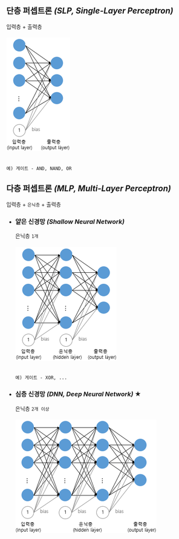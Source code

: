 ## 단층 퍼셉트론 *(SLP, Single-Layer Perceptron)* 
입력층 + 출력층
###### <img src='img/단층 퍼셉트론.png'>
```
예) 게이트 - AND, NAND, OR
```

## 다층 퍼셉트론 *(MLP, Multi-Layer Perceptron)*
입력층 + `은닉층` + 출력층

+ ### 얕은 신경망 *(Shallow Neural Network)*
  은닉층 `1개`
  ###### <img src='img/얕은 신경망.png'>
  ```
  예) 게이트 - XOR, ...
  ```

+ ### 심층 신경망 *(DNN, Deep Neural Network)* ★
  은닉층 `2개 이상`
  ###### <img src='img/심층 신경망.png'>
